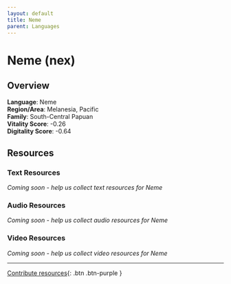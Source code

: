 ```yaml
---
layout: default
title: Neme
parent: Languages
---
```


# Neme (nex)

## Overview

**Language**: Neme  
**Region/Area**: Melanesia, Pacific  
**Family**: South-Central Papuan  
**Vitality Score**: -0.26  
**Digitality Score**: -0.64  

## Resources

### Text Resources
*Coming soon - help us collect text resources for Neme*

### Audio Resources
*Coming soon - help us collect audio resources for Neme*

### Video Resources
*Coming soon - help us collect video resources for Neme*

---

[Contribute resources](https://fairtrain.github.io/){: .btn .btn-purple }
